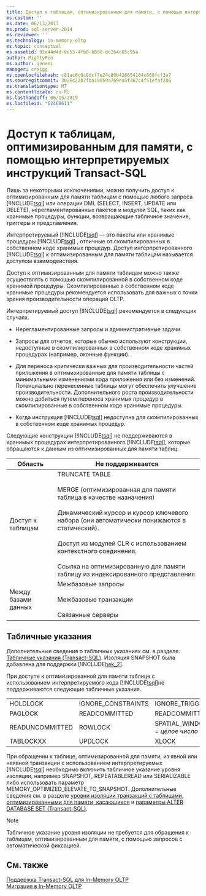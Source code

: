 ```yaml
---
title: Доступ к таблицам, оптимизированным для памяти, с помощью интерпретируемых инструкций Transact-SQL | Документация Майкрософт
ms.custom: ''
ms.date: 06/13/2017
ms.prod: sql-server-2014
ms.reviewer: ''
ms.technology: in-memory-oltp
ms.topic: conceptual
ms.assetid: 92a44d4d-0e53-4fb0-b890-de264c65c95a
author: MightyPen
ms.author: genemi
manager: craigg
ms.openlocfilehash: c81ac6c0c8dcf7e24c80b426654164c668fcf3a7
ms.sourcegitcommit: 3026c22b7fba19059a769ea5f367c4f51efaf286
ms.translationtype: MT
ms.contentlocale: ru-RU
ms.lasthandoff: 06/15/2019
ms.locfileid: "62468611"
---
```

# <a name="accessing-memory-optimized-tables-using-interpreted-transact-sql"></a>Доступ к таблицам, оптимизированным для памяти, с помощью интерпретируемых инструкций Transact-SQL
  Лишь за некоторыми исключениями, можно получить доступ к оптимизированным для памяти таблицам с помощью любого запроса [!INCLUDE[tsql](../../includes/tsql-md.md)] или операции DML (SELECT, INSERT, UPDATE или DELETE), нерегламентированных пакетов и модулей SQL, таких как хранимые процедуры, функции, возвращающие табличное значение, триггеры и представления.  
  
 Интерпретируемый [!INCLUDE[tsql](../../includes/tsql-md.md)] — это пакеты или хранимые процедуры [!INCLUDE[tsql](../../includes/tsql-md.md)] , отличные от скомпилированных в собственном коде хранимых процедур. Доступ интерпретированного [!INCLUDE[tsql](../../includes/tsql-md.md)] к оптимизированным для памяти таблицам называется доступом взаимодействия.  
  
 Доступ к оптимизированным для памяти таблицам можно также осуществлять с помощью скомпилированной в собственном коде хранимой процедуры. Скомпилированные в собственном коде хранимые процедуры рекомендуется использовать для важных с точки зрения производительности операций OLTP.  
  
 Интерпретируемый доступ [!INCLUDE[tsql](../../includes/tsql-md.md)] рекомендуется в следующих случаях.  
  
-   Нерегламентированные запросы и административные задачи.  
  
-   Запросы для отчетов, которые обычно используют конструкции, недоступные в скомпилированных в собственном коде хранимых процедурах (например, оконные функции).  
  
-   Для переноса критически важных для производительности частей приложения в оптимизированные для памяти таблицы с минимальными изменениями кода приложения или без изменений. Потенциально перенесенные таблицы могут обеспечить улучшение производительности. Дополнительного роста производительности можно добиться путем переноса хранимых процедур в скомпилированные в собственном коде хранимые процедуры.  
  
-   Когда инструкция [!INCLUDE[tsql](../../includes/tsql-md.md)] недоступна для скомпилированных в собственном коде хранимых процедур.  
  
 Следующие конструкции [!INCLUDE[tsql](../../includes/tsql-md.md)] не поддерживаются в хранимых процедурах интерпретированного [!INCLUDE[tsql](../../includes/tsql-md.md)], которые обращаются к данным из оптимизированных для памяти таблиц.  
  
|Область|Не поддерживается|  
|----------|-----------------|  
|Доступ к таблицам|TRUNCATE TABLE<br /><br /> MERGE (оптимизированная для памяти таблица в качестве назначения)<br /><br /> Динамический курсор и курсор ключевого набора (они автоматически понижаются в статический).<br /><br /> Доступ из модулей CLR с использованием контекстного соединения.<br /><br /> Ссылка на оптимизированную для памяти таблицу из индексированного представления|  
|Между базами данных|Межбазовые запросы<br /><br /> Межбазовые транзакции<br /><br /> Связанные серверы|  
  
## <a name="table-hints"></a>Табличные указания  
 Дополнительные сведения о табличных указаниях см. в разделе. [Табличные указания (Transact-SQL)](/sql/t-sql/queries/hints-transact-sql-table). Изоляция SNAPSHOT была добавлена для поддержки [!INCLUDE[hek_2](../../includes/hek-2-md.md)].  
  
 При доступе к оптимизированной для памяти таблице с использованием интерпретируемого кода [!INCLUDE[tsql](../../includes/tsql-md.md)]не поддерживаются следующие табличные указания.  
  
|||||  
|-|-|-|-|  
|HOLDLOCK|IGNORE_CONSTRAINTS|IGNORE_TRIGGERS|NOWAIT|  
|PAGLOCK|READCOMMITTED|READCOMMITTEDLOCK|READPAST|  
|READUNCOMMITTED|ROWLOCK|SPATIAL_WINDOW_MAX_CELLS = *целое число*|TABLOCK|  
|TABLOCKXX|UPDLOCK|XLOCK||  
  
 При обращении к таблице, оптимизированной для памяти, из явной или неявной транзакции с использованием интерпретируемых [!INCLUDE[tsql](../../includes/tsql-md.md)] необходимо включить табличное указание уровня изоляции, например SNAPSHOT, REPEATABLEREAD или SERIALIZABLE либо использовать параметр MEMORY_OPTIMIZED_ELEVATE_TO_SNAPSHOT. Дополнительные сведения см. в разделе [уровни изоляции транзакций с таблицами, оптимизированными для памяти, касающиеся](memory-optimized-tables.md) и [параметры ALTER DATABASE SET &#40;Transact-SQL&#41;](/sql/t-sql/statements/alter-database-transact-sql-set-options).  
  
> [!NOTE]  
>  Табличное указание уровня изоляции не требуется для обращения к таблицам, оптимизированным для памяти, с помощью запросов с автоматической фиксацией.  
  
## <a name="see-also"></a>См. также  
 [Поддержка Transact-SQL для In-Memory OLTP](transact-sql-support-for-in-memory-oltp.md)   
 [Миграция в In-Memory OLTP](migrating-to-in-memory-oltp.md)  
  
  
